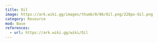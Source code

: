 ```yaml
---
title: Oil
image: https://ark.wiki.gg/images/thumb/0/06/Oil.png/228px-Oil.png
category: Resource
mod: Base
references:
  - url: https://ark.wiki.gg/wiki/Oil
---
```

